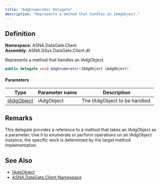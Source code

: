 ```yaml
---
title: "AdgEnumerator Delegate"
description: "Represents a method that handles an IAdgObject."
---
```


## Definition

**Namespace:** ASNA.DataGate.Client  
**Assembly:** ASNA.QSys.DataGate.Client.dll

Represents a method that handles an IAdgObject.

```csharp
public delegate void AdgEnumerator(IAdgObject iAdgObject)
```

#### Parameters

| Type | Parameter name | Description |
| --- | --- | --- |
| [IAdgObject](/reference/datagate/datagate-client/i-adg-object.html) | iAdgObject | The IAdgObject to be handled. |

## Remarks
This delegate provides a reference to a method that takes an IAdgObject as a parameter. Use it to enumerate or perform operations on an IAdgObject instance; the specific work is determined by the target method implementation.

## See Also
- [IAdgObject](/reference/datagate/datagate-client/i-adg-object.html)
- [ASNA.DataGate.Client Namespace](/reference/datagate/datagate-client/landing-page-namespace.html)

